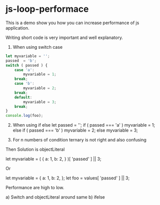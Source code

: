 # js-loop-performace
This is a demo show you how you can increase performance of js application. 


Writing short code is very important and well explanatory.


1) When using switch case
```javascript
let myvariable = '';
passed  = 'b';
switch ( passed ) {
    case 'a':
        myvariable = 1;
    break;
    case 'b':
        myvariable = 2;
    break;
    default:
        myvariable = 3;
    break;
}
console.log(foo);
```
2) When using if else
let passed = '';
if ( passed === 'a' )
    myvariable = 1;
else if ( passed === 'b' )
    myvariable = 2;
else
    myvariable = 3;

3) For n numbers of condition ternary is not right and also confusing 


Then Solution is objectLiteral

let myvariable = ( {
    a: 1,
    b: 2,
} )[ 'passed' ] || 3;

Or

let myvariable = {
    a: 1,
    b: 2,
};
let foo = values[ 'passed' ] || 3;

Performance are high to low.

a) Switch and objectLiteral around same
b) ifelse

